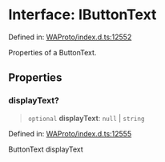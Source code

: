 # Interface: IButtonText

Defined in: [WAProto/index.d.ts:12552](https://github.com/Fokusdotid/Baileys/blob/982cc5b3c62bfc7b56d2f8f8427b6c1a2dda856f/WAProto/index.d.ts#L12552)

Properties of a ButtonText.

## Properties

### displayText?

> `optional` **displayText**: `null` \| `string`

Defined in: [WAProto/index.d.ts:12555](https://github.com/Fokusdotid/Baileys/blob/982cc5b3c62bfc7b56d2f8f8427b6c1a2dda856f/WAProto/index.d.ts#L12555)

ButtonText displayText

